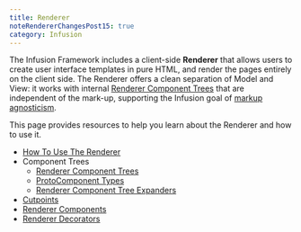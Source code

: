 ```yaml
---
title: Renderer
noteRendererChangesPost15: true
category: Infusion
---
```


The Infusion Framework includes a client-side **Renderer** that allows users to create user interface templates in pure
HTML, and render the pages entirely on the client side. The Renderer offers a clean separation of Model and View: it
works with internal [Renderer Component Trees](RendererComponentTrees.md) that are independent of the mark-up,
supporting the Infusion goal of [markup agnosticism](FrameworkConcepts.md#markup-agnosticism).

This page provides resources to help you learn about the Renderer and how to use it.

* [How To Use The Renderer](HowToUseTheRenderer.md)
* Component Trees
  * [Renderer Component Trees](RendererComponentTrees.md)
  * [ProtoComponent Types](ProtoComponentTypes.md)
  * [Renderer Component Tree Expanders](RendererComponentTreeExpanders.md)
* [Cutpoints](Cutpoints.md)
* [Renderer Components](RendererComponents.md)
* [Renderer Decorators](RendererDecorators.md)
